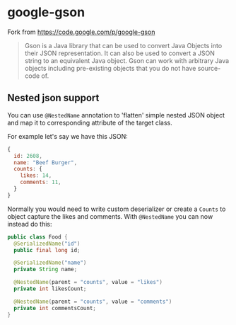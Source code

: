 # google-gson

Fork from https://code.google.com/p/google-gson

> Gson is a Java library that can be used to convert Java Objects into their JSON representation. It can also be used to convert a JSON string to an equivalent Java object. Gson can work with arbitrary Java objects including pre-existing objects that you do not have source-code of.


## Nested json support

You can use `@NestedName` annotation to 'flatten' simple nested JSON object and map it to corresponding attribute of the target class.

For example let's say we have this JSON:
```javascript
{
  id: 2608,
  name: "Beef Burger",
  counts: {
    likes: 14,
    comments: 11,
  }
}
```
Normally you would need to write custom deserializer or create a `Counts` to object capture the likes and comments. With `@NestedName` you can now instead do this:
```java
public class Food {
  @SerializedName("id")
  public final long id;

  @SerializedName("name")
  private String name;

  @NestedName(parent = "counts", value = "likes")
  private int likesCount;

  @NestedName(parent = "counts", value = "comments")
  private int commentsCount;
}
```
